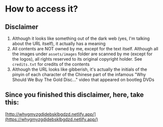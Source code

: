 # How to access it?
## Disclaimer
1. Although it looks like something out of the dark web (yes, I'm talking about the URL itself), it actually has a meaning
2. All contents are NOT owned by me, except for the text itself. Although all the images under ``assets/images`` folder are scanned by me (except for the logos), all rights reserved to its original copyright holder. See ``credits.txt`` for credits of the contents
3. Although the URL looks like gibberish, it's actually the initials of the pinyin of each character of the Chinese part of the infamous "Why Should We Buy The Gold Disc..." video that appeared on bootleg DVDs

## Since you finished this disclaimer, here, take this:
[http://whygmyzgdjdebsklbgdzd.netlify.app/](https://whygmyzgdjdebsklbgdzd.netlify.app/)
